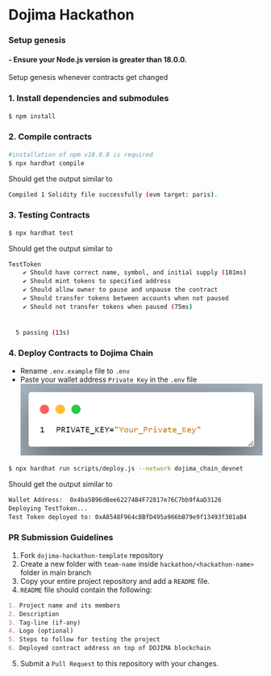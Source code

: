# Dojima Hackathon

### Setup genesis

#### - Ensure your Node.js version is greater than 18.0.0.

Setup genesis whenever contracts get changed
### 1. Install dependencies and submodules
```bash
$ npm install

```

### 2. Compile contracts
```bash
#installation of npm v18.0.0 is required
$ npx hardhat compile
```
Should get the output similar to
```bash
Compiled 1 Solidity file successfully (evm target: paris).
```

### 3. Testing Contracts
```bash
$ npx hardhat test
```
Should get the output similar to
```bash
TestToken
    ✔ Should have correct name, symbol, and initial supply (101ms)
    ✔ Should mint tokens to specified address
    ✔ Should allow owner to pause and unpause the contract
    ✔ Should transfer tokens between accounts when not paused
    ✔ Should not transfer tokens when paused (75ms)


  5 passing (13s)
```

### 4. Deploy Contracts to Dojima Chain
- Rename `.env.example` file to `.env`
- Paste your wallet address `Private Key` in the `.env` file
![Private Key Sample](images/private_key_sample.png)
```bash
$ npx hardhat run scripts/deploy.js --network dojima_chain_devnet
```
Should get the output similar to
```bash
Wallet Address:  0x4ba5B96dBee62274B4F72817e76C7bb9fAaD3126
Deploying TestToken...
Test Token deployed to: 0xA8548F964cBBfD495a966bB79e9f13493f301aB4
```


### PR Submission Guidelines

1. Fork `dojima-hackathon-template` repository
2. Create a new folder with `team-name` inside ``hackathon/<hackathon-name>`` folder in main branch
3. Copy your entire project repository and add a `README` file.
4. `README` file should contain the following:
```markdown
1. Project name and its members
2. Description
3. Tag-line (if-any)
4. Logo (optional)
5. Steps to follow for testing the project
6. Deployed contract address on top of DOJIMA blockchain
```
5. Submit a `Pull Request` to this repository with your changes.